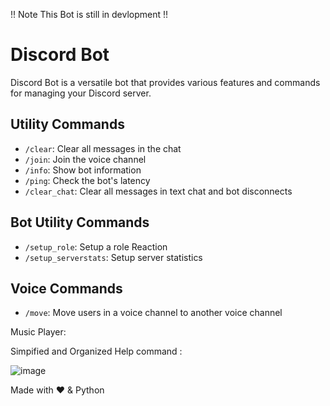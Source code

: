!! Note This Bot is still in devlopment !!

# Discord Bot
 Discord Bot is a versatile bot that provides various features and commands for managing your Discord server.


## Utility Commands

- `/clear`: Clear all messages in the chat
- `/join`: Join the voice channel
- `/info`: Show bot information
- `/ping`: Check the bot's latency
- `/clear_chat`: Clear all messages in text chat and bot disconnects

## Bot Utility Commands

- `/setup_role`: Setup a role Reaction
- `/setup_serverstats`: Setup server statistics

## Voice Commands

- `/move`: Move users in a voice channel to another voice channel

Music Player:


Simpified and Organized Help command :

![image](https://imgur.com/nOyKVLY.jpg)

Made with ❤️ & Python
